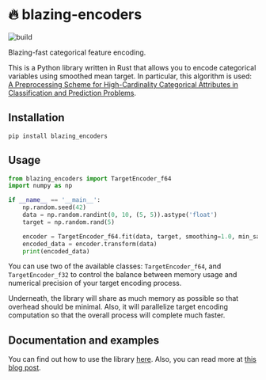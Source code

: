 # 🔥 blazing-encoders
![build](https://github.com/kdubovikov/blazing-encoders/workflows/Rust/badge.svg)

Blazing-fast categorical feature encoding.

This is a Python library written in Rust that allows you to encode categorical variables using smoothed mean target. In particular, this algorithm is used: [A Preprocessing Scheme for High-Cardinality Categorical Attributes in Classification and Prediction Problems](https://dl.acm.org/citation.cfm?id=507538).

## Installation
`pip install blazing_encoders`

## Usage

```Python
from blazing_encoders import TargetEncoder_f64
import numpy as np

if __name__ == '__main__':
    np.random.seed(42)
    data = np.random.randint(0, 10, (5, 5)).astype('float')
    target = np.random.rand(5)

    encoder = TargetEncoder_f64.fit(data, target, smoothing=1.0, min_samples_leaf=1)
    encoded_data = encoder.transform(data)
    print(encoded_data)
```

You can use two of the available classes: `TargetEncoder_f64`, and `TargetEncoder_f32` to control the balance between memory usage and numerical precision of your target encoding process.

Underneath, the library will share as much memory as possible so that overhead should be minimal. Also, it will parallelize target encoding computation so that the overall process will complete much faster.

## Documentation and examples
You can find out how to use the library [here](https://github.com/kdubovikov/blazing-encoders/blob/master/examples/example.py). Also, you can read more at [this blog post](https://blog.kdubovikov.ml/articles/datascience/blazing-encoders).
